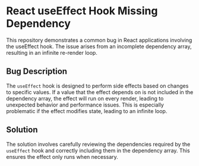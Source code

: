 # React useEffect Hook Missing Dependency
This repository demonstrates a common bug in React applications involving the useEffect hook.  The issue arises from an incomplete dependency array, resulting in an infinite re-render loop.

## Bug Description
The `useEffect` hook is designed to perform side effects based on changes to specific values.  If a value that the effect depends on is not included in the dependency array, the effect will run on every render, leading to unexpected behavior and performance issues. This is especially problematic if the effect modifies state, leading to an infinite loop.

## Solution
The solution involves carefully reviewing the dependencies required by the `useEffect` hook and correctly including them in the dependency array.  This ensures the effect only runs when necessary.